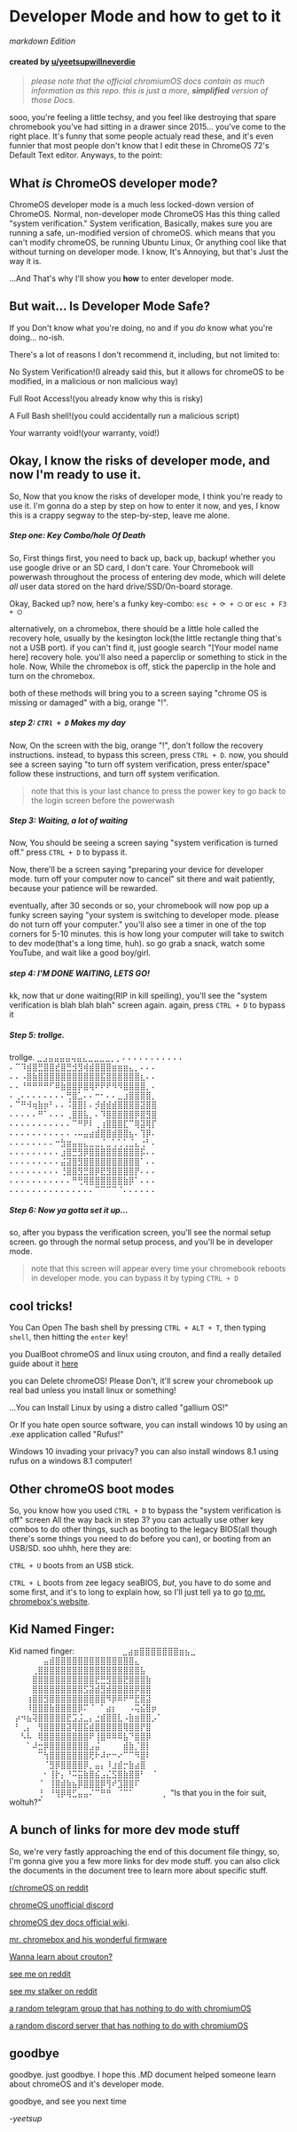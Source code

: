 # Developer Mode and how to get to it
*markdown Edition*

#### created by [u/yeetsupwillneverdie](https://reddit.com/u/yeetsupwillneverdie "my new reddit account cuz i got banned")

>*please note that the official chromiumOS docs contain as much information as this repo. this is just a more, **simplified** version of those Docs.*

sooo, you're feeling a little techsy, and you feel like destroying that spare chromebook you've had sitting in a drawer since 2015... you've come to the right place. It's funny that some people actualy read these, and it's even funnier that most people don't know that I edit these in ChromeOS 72's Default Text editor. Anyways, to the point:

## What *is* ChromeOS developer mode?

ChromeOS developer mode is a much less locked-down version of ChromeOS. Normal, non-developer mode ChromeOS Has this thing called "system verification." System verification, Basically, makes sure you are running a safe, un-modified version of chromeOS. which means that you can't modify chromeOS, be running Ubuntu Linux, Or anything cool like that without turning on developer mode. I know, It's Annoying, but that's Just the way it is.

...And That's why I'll show you **how** to enter developer mode.

## But wait... Is Developer Mode Safe?

If you Don't know what you're doing, no
and if you *do* know what you're doing... no-ish.

There's a lot of reasons I don't recommend it, including, but not limited to: 

No System Verification!(I already said this, but it allows for chromeOS to be modified, in a malicious or non malicious way)

Full Root Access!(you already know why this is risky)

A Full Bash shell!(you could accidentally run a malicious script)

Your warranty void!(your warranty, void!)

## Okay, I know the risks of developer mode, and now I'm ready to use it.

So, Now that you know the risks of developer mode, I think you're ready to use it. I'm gonna do a step by step on how to enter it now, and yes, I know this is a crappy segway to the step-by-step, leave me alone.

##### Step one: Key Combo/hole Of Death

So, First things first, you need to back up, back up, backup! whether you use google drive or an SD card, I don't care. Your Chromebook will powerwash throughout the process of entering dev mode, which will delete *all* user data stored on the hard drive/SSD/On-board storage.

Okay, Backed up? now, here's a funky key-combo: `esc + ⟳ + ⏻` or `esc + F3 + ⏻`

alternatively, on a chromebox, there should be a little hole called the recovery hole, usually by the kesington lock(the little rectangle thing that's not a USB port). if you can't find it, just google search "\[Your model name here\] recovery hole. you'll also need a paperclip or something to stick in the hole. Now, While the chromebox is off, stick the paperclip in the hole and turn on the chromebox.

both of these methods will bring you to a screen saying "chrome OS is missing or damaged" with a big, orange "!".

##### step 2: `CTRl + D` Makes my day

Now, On the screen with the big, orange "!", don't follow the recovery instructions. instead, to bypass this screen, press `CTRL + D`. now, you should see a screen saying "to turn off system verification, press enter/space" follow these instructions, and turn off system verification.

>note that this is your last chance to press the power key to go back to the login screen before the powerwash

##### Step 3: Waiting, a lot of waiting 

Now, You should be seeing a screen saying "system verification is turned off." press `CTRL + D` to bypass it.

Now, there'll be a screen saying "preparing your device for developer mode. turn off your computer now to cancel" sit there and wait patiently, because your patience will be rewarded.

eventually, after 30 seconds or so, your chromebook will now pop up a funky screen saying "your system is switching to developer mode. please do not turn off your computer." you'll also see a timer in one of the top corners for 5-10 minutes. this is how long your computer will take to switch to dev mode(that's a long time, huh). so go grab a snack, watch some YouTube, and wait like a good boy/girl.

##### step 4:  I'M DONE WAITING, LETS GO! 

kk, now that ur done waiting(RIP in kill speiling), you'll see the "system verification is blah blah blah" screen again. again, press `CTRL + D` to bypass it

##### Step 5: trollge.

trollge.
⣀⣠⣤⣤⣤⣤⢤⣤⣄⣀⣀⣀⣀⡀⡀⠄⠄⠄⠄⠄⠄⠄⠄⠄⠄⠄
⠄⠉⠹⣾⣿⣛⣿⣿⣞⣿⣛⣺⣻⢾⣾⣿⣿⣿⣶⣶⣶⣄⡀⠄⠄⠄
⠄⠄⠠⣿⣷⣿⣿⣿⣿⣿⣿⣿⣿⣿⣿⣿⣯⣿⣿⣿⣿⣿⣿⣆⠄⠄
⠄⠄⠘⠛⠛⠛⠛⠋⠿⣷⣿⣿⡿⣿⢿⠟⠟⠟⠻⠻⣿⣿⣿⣿⡀⠄
⠄⢀⠄⠄⠄⠄⠄⠄⠄⠄⢛⣿⣁⠄⠄⠒⠂⠄⠄⣀⣰⣿⣿⣿⣿⡀
⠄⠉⠛⠺⢶⣷⡶⠃⠄⠄⠨⣿⣿⡇⠄⡺⣾⣾⣾⣿⣿⣿⣿⣽⣿⣿          
⠄⠄⠄⠄⠄⠛⠁⠄⠄⠄⢀⣿⣿⣧⡀⠄⠹⣿⣿⣿⣿⣿⡿⣿⣻⣿
⠄⠄⠄⠄⠄⠄⠄⠄⠄⠄⠄⠉⠛⠟⠇⢀⢰⣿⣿⣿⣏⠉⢿⣽⢿⡏
⠄⠄⠄⠄⠄⠄⠄⠄⠄⠄⠄⠠⠤⣤⣴⣾⣿⣿⣾⣿⣿⣦⠄⢹⡿⠄
⠄⠄⠄⠄⠄⠄⠄⠄⠒⣳⣶⣤⣤⣄⣀⣀⡈⣀⢁⢁⢁⣈⣄⢐⠃⠄
⠄⠄⠄⠄⠄⠄⠄⠄⠄⣰⣿⣛⣻⡿⣿⣿⣿⣿⣿⣿⣿⣿⣿⡯⠄⠄
⠄⠄⠄⠄⠄⠄⠄⠄⠄⣬⣽⣿⣻⣿⣿⣿⣿⣿⣿⣿⣿⣿⣿⠁⠄⠄
⠄⠄⠄⠄⠄⠄⠄⠄⠄⢘⣿⣿⣻⣛⣿⡿⣟⣻⣿⣿⣿⣿⡟⠄⠄⠄
⠄⠄⠄⠄⠄⠄⠄⠄⠄⠄⠄⠛⢛⢿⣿⣿⣿⣿⣿⣿⣷⡿⠁⠄⠄⠄
⠄⠄⠄⠄⠄⠄⠄⠄⠄⠄⠄⠄⠄⠄⠄⠉⠉⠉⠉⠈⠄⠄⠄⠄⠄⠄

##### Step 6: Now ya gotta set it up...

so, after you bypass the verification screen, you'll see the normal setup screen. go through the normal setup process, and you'll be in developer mode.

>note that this screen will appear every time your chromebook reboots in developer mode. you can bypass it by typing `CTRL + D` 

## cool tricks!

You Can Open The bash shell by pressing `CTRL + ALT + T`, then typing `shell`, then hitting the `enter` key!

you DualBoot chromeOS and linux using crouton, and find a really detailed guide about it [here](https://github.com/dnschneid/crouton "crouton readme and stuff by a dude named dnshneild")

you can Delete chromeOS! Please Don't, it'll screw your chromebook up real bad unless you install linux or something!

...You can Install Linux by using a distro called "gallium OS!"

Or If you hate open source software, you can install windows 10 by using an .exe application called "Rufus!"

Windows 10 invading your privacy? you can also install windows 8.1 using rufus on a windows 8.1 computer!

## Other chromeOS boot modes

So, you know how you used `CTRL + D` to bypass the "system verification is off" screen All the way back in step 3? you can actually use other key combos to do other things, such as booting to the legacy BIOS(all though there's some things you need to do before you can), or booting from an USB/SD. soo uhhh, here they are:

`CTRL + U` boots from an USB stick. 

`CTRL + L` boots from zee legacy seaBIOS, *but*, you have to do some and some first, and it's to long to explain how, so I'll just tell ya to go [to mr. chromebox's website](https://mrchromebox.tech/#bootmodes "Just Click me, cmon."). 

## Kid Named Finger:

Kid named finger:
⠀⠀⠀⠀⠀⠀⠀⠀⣀⣴⣶⣿⣿⣿⣿⣿⣿⣿⣶⣦⣀⠀⠀⠀⠀⠀
⠀⠀⠀⠀⠀⠀⣤⣾⣿⣿⣿⣿⣿⣿⣿⣿⣿⣿⣿⣿⣿⣿⣄⠀⠀⠀⠀⠀⠀⠀
⠀⠀⠀⠀⢀⣿⣿⣿⣿⣿⣿⣿⣿⣿⣿⣿⣿⣿⣿⣿⣿⣿⣿⣧⠀⠀⠀
⠀⠀⠀⠀⣿⣿⣿⣿⣿⣿⣿⣿⣿⣿⣿⣟⣛⣻⣿⣿⣟⣿⣿⣿⣷⠀⠀⠀
⠀⠀⠀⠀⣿⣿⣿⣿⣿⣿⣿⣿⣿⣫⣽⣾⣻⣾⣿⣿⣿⣿⡿⣿⣿⠀⠀⠀
⠀⠀⠀⢰⣿⣿⣻⣿⣿⣿⣿⣿⣿⣿⣿⣿⣿⠻⡿⠿⠟⠛⣟⣿⣽⠀⠀⠀
⠀⠀⠀⠸⣿⣿⣿⣷⣿⣿⣿⣿⡿⠍⠈⠀⠁⣴⡆⠀⠀⠠⢭⣮⣿⡶⠀⠀
⠀⡴⠲⣦⢽⣿⣿⣿⣿⣿⣟⣩⣨⣀⡄⣐⣾⣿⣿⣇⠠⣷⣶⣿⣿⡠⠁⠀
⠀⠃⢀⡄⠀⢻⣿⣿⣿⣿⣽⢿⣿⣯⣾⣿⣿⣿⣿⣿⢿⣿⣿⡟⣿⠀⠀⠀
⠀⠀⠣⠧⠀⢿⣿⣿⣿⣿⣿⣿⣿⣿⠟⢸⣿⠿⠿⠿⣧⠙⣿⣿⡿⠀⠀⠀
⠀⠀⠀⠁⠼⣒⡿⣿⣿⣿⣿⣿⣿⣿⣠⣬⠀⠀⠀⠀⣾⣷⡈⣿⡇⠀⠀⠀
⠀⠀⠀⠀⠀⠉⢳⣿⣿⣿⣿⣿⣿⣿⢟⠗⠼⠖⠒⠔⠉⠉⠻⣿⠇⠀⠀⠀
⠀⠀⠀⠀⠀⠀⠈⣻⡿⣿⣿⣿⣿⡿⡀⣤⡄⠸⣰⣾⡒⣷⣴⣿⠀⠀⠀⠀
⠀⠀⠀⠀⠀⠀⠂⢸⡗⡄⠘⠭⣭⣷⣿⣮⣠⣌⣫⣿⣷⣿⣿⠃⠀⠈⠀⠀
⠀⠀⠀⠀⠀⠈⠀⢸⣿⣾⣷⣦⡿⣿⣿⣿⡿⢻⠞⣹⣿⣿⠏⠀⠀⠀⠀⠀
⠀⠀⠀⠀⠀⢘⠀⠘⢻⡿⢿⣋⣤⣤⠌⠉⠛⠛⠀⠈⠉⠁⠀⠀⠀⠀⠀⡀
"Is that you in the foir suit, woltuh?"

## A bunch of links for more dev mode stuff

So, we're very fastly approaching the end of this document file thingy, so, I'm gonna give you a few more links for dev mode stuff. you can also click the documents in the document tree to learn more about specific stuff.

[r/chromeOS on reddit](https://reddit.com/r/chromeOS/ "r/chromeOS") 

[chromeOS unofficial discord](https://discord.gg/chromeOS/ "chromeOS server")

[chromeOS dev docs official wiki](https://chromium.googlesource.com/chromiumos/docs/+/HEAD/developer_guide.md "them dev docs").

[mr. chromebox and his wonderful firmware](https://mrchromebox.tech "yaayyy firmware!")

[Wanna learn about crouton?](https://github.com/dnschneid/crouton)

[see me on reddit](https://reddit.com/u/yeetsupwillneverdie "the reddit admins hate me so much i had to tell them id never die through my username")

[see my stalker on reddit](https://reddit.com/u/g1zm08)

[a random telegram group that has nothing to do with chromiumOS](t.me/YeetsupsCult "when you start a cult on telegram")

[a random discord server that has nothing to do with chromiumOS](https://discord.gg/ypqsab8gVk "warning, not for the light-hearted!!")
## goodbye

goodbye. just goodbye. I hope this .MD document helped someone learn about chromeOS and it's developer mode. 



goodbye, and see you next time

*-yeetsup*
